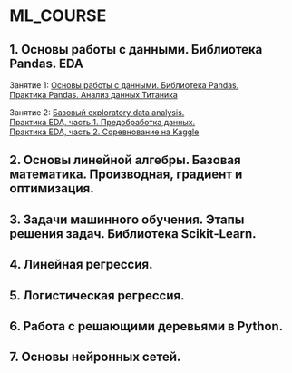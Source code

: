 # ML_COURSE


## 1. Основы работы с данными. Библиотека Pandas. EDA

Занятие 1:
[Основы работы с данными. Библиотека Pandas.](https://colab.research.google.com/drive/11m0UdRenaEHiM9BOgqj9cqA1ZxiKLNkh?usp=sharing)  
[Практика Pandas. Анализ данных Титаника](https://drive.google.com/file/d/17cydulvqGY-uTsBrE38kVBXij2AzcghV/view?usp=sharing)  

Занятие 2:
[Базовый exploratory data analysis.](https://colab.research.google.com/drive/1asiouRnCH7J66MyTYKuMAEMI30aqDngF?usp=sharing)  
[Практика EDA, часть 1. Предобработка данных.](https://colab.research.google.com/drive/1C1aIXqkPxy6aiEq2vNPaMwcnbMNEUpgF?usp=sharing)  
[Практика EDA, часть 2. Соревнование на Kaggle](https://colab.research.google.com/drive/1wAl_4no0zfge6GEwuGeZLiZtsX8KqkBr?usp=sharing)


## 2. Основы линейной алгебры. Базовая математика. Производная, градиент и оптимизация.

## 3. Задачи машинного обучения. Этапы решения задач. Библиотека Scikit-Learn.

## 4. Линейная регрессия.

## 5. Логистическая регрессия.

## 6. Работа с решающими деревьями в Python.

## 7. Основы нейронных сетей.
